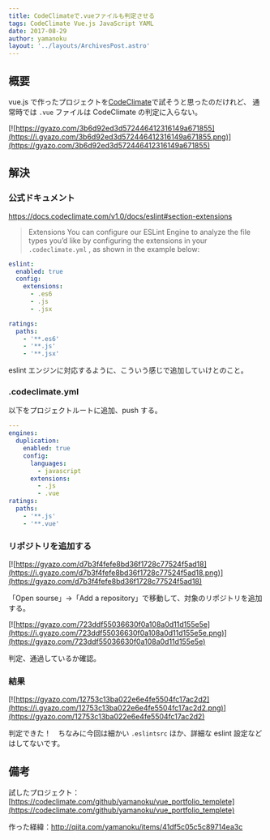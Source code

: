 ```yaml
---
title: CodeClimateで.vueファイルも判定させる
tags: CodeClimate Vue.js JavaScript YAML
date: 2017-08-29
author: yamanoku
layout: '../layouts/ArchivesPost.astro'
---
```


## 概要

vue.js で作ったプロジェクトを[CodeClimate](https://codeclimate.com/)で試そうと思ったのだけれど、
通常時では `.vue` ファイルは CodeClimate の判定に入らない。

[![https://gyazo.com/3b6d92ed3d572446412316149a671855](https://i.gyazo.com/3b6d92ed3d572446412316149a671855.png)](https://gyazo.com/3b6d92ed3d572446412316149a671855)

## 解決

### 公式ドキュメント

https://docs.codeclimate.com/v1.0/docs/eslint#section-extensions

> Extensions
> You can configure our ESLint Engine to analyze the file types you’d like by configuring the extensions in your `.codeclimate.yml` , as shown in the example below:

```yaml
eslint:
  enabled: true
  config:
    extensions:
      - .es6
      - .js
      - .jsx

ratings:
  paths:
    - '**.es6'
    - '**.js'
    - '**.jsx'
```

eslint エンジンに対応するように、こういう感じで追加していけとのこと。

### .codeclimate.yml

以下をプロジェクトルートに追加、push する。

```yaml
---
engines:
  duplication:
    enabled: true
    config:
      languages:
        - javascript
      extensions:
        - .js
        - .vue
ratings:
  paths:
    - '**.js'
    - '**.vue'
```

### リポジトリを追加する

[![https://gyazo.com/d7b3f4fefe8bd36f1728c77524f5ad18](https://i.gyazo.com/d7b3f4fefe8bd36f1728c77524f5ad18.png)](https://gyazo.com/d7b3f4fefe8bd36f1728c77524f5ad18)

「Open sourse」→「Add a repository」で移動して、対象のリポジトリを追加する。

[![https://gyazo.com/723ddf55036630f0a108a0d11d155e5e](https://i.gyazo.com/723ddf55036630f0a108a0d11d155e5e.png)](https://gyazo.com/723ddf55036630f0a108a0d11d155e5e)

判定、通過しているか確認。

### 結果

[![https://gyazo.com/12753c13ba022e6e4fe5504fc17ac2d2](https://i.gyazo.com/12753c13ba022e6e4fe5504fc17ac2d2.png)](https://gyazo.com/12753c13ba022e6e4fe5504fc17ac2d2)

判定できた！　ちなみに今回は細かい `.eslintsrc` ほか、詳細な eslint 設定などはしてないです。

## 備考

試したプロジェクト：[https://codeclimate.com/github/yamanoku/vue_portfolio_templete](https://codeclimate.com/github/yamanoku/vue_portfolio_templete)

作った経緯：http://qiita.com/yamanoku/items/41df5c05c5c89714ea3c
